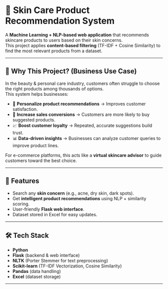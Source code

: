 # 🧴 Skin Care Product Recommendation System  

A **Machine Learning + NLP-based web application** that recommends skincare products to users based on their skin concerns.  
This project applies **content-based filtering** (TF-IDF + Cosine Similarity) to find the most relevant products from a dataset.  

---

## 📌 Why This Project? (Business Use Case)  
In the beauty & personal care industry, customers often struggle to choose the right products among thousands of options.  
This system helps businesses:  
- 🎯 **Personalize product recommendations** → Improves customer satisfaction.  
- 🛒 **Increase sales conversions** → Customers are more likely to buy suggested products.  
- 📈 **Boost customer loyalty** → Repeated, accurate suggestions build trust.  
- 📊 **Data-driven insights** → Businesses can analyze customer queries to improve product lines.  

For e-commerce platforms, this acts like a **virtual skincare advisor** to guide customers toward the best choice.  

---

## 🚀 Features  
- Search any **skin concern** (e.g., acne, dry skin, dark spots).  
- Get **intelligent product recommendations** using NLP + similarity scoring.  
- User-friendly **Flask web interface**.  
- Dataset stored in Excel for easy updates.  

---

## 🛠️ Tech Stack  
- **Python**  
- **Flask** (backend & web interface)  
- **NLTK** (Porter Stemmer for text preprocessing)  
- **Scikit-learn** (TF-IDF Vectorization, Cosine Similarity)  
- **Pandas** (data handling)  
- **Excel** (dataset storage)  

---
 
